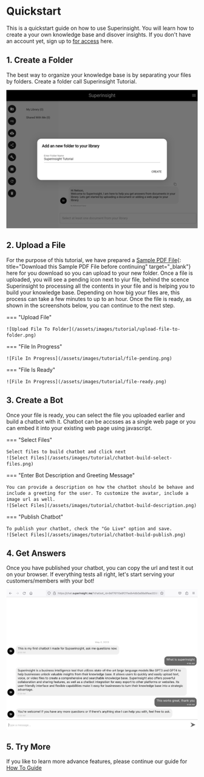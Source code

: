 # Quickstart

This is a quickstart guide on how to use Superinsight.
You will learn how to create a your own knowledge base and disover insights.
If you don't have an account yet, sign up to [for access](https://app.superinsight.me) here.

## 1. Create a Folder

The best way to organize your knowledge base is by separating your files by folders. Create a folder call Superinsight Tutorial.

![Create Folder](/assets/images/tutorial/create-folder.png)

## 2. Upload a File

For the purpose of this tutorial, we have prepared a [Sample PDF File](/assets/files/tutorial/tutorial.pdf){: title="Download this Sample PDF File before continuing" target="\_blank"} here for you download so you can upload to your new folder. Once a file is uploaded, you will see a pending icon next to yiur file, behind the scence Superinsight to processing all the contents in your file and is helping you to build your knowledge base. Depending on how big your files are, this process can take a few minutes to up to an hour.
Once the file is ready, as shown in the screenshots below, you can continue to the next step.

=== "Upload File"

    ![Upload File To Folder](/assets/images/tutorial/upload-file-to-folder.png)

=== "File In Progress"

    ![File In Progress](/assets/images/tutorial/file-pending.png)

=== "File Is Ready"

    ![File In Progress](/assets/images/tutorial/file-ready.png)

## 3. Create a Bot

Once your file is ready, you can select the file you uploaded earlier and build a chatbot with it.
Chatbot can be accsses as a single web page or you can embed it into your existing web page using javascript.

=== "Select Files"

    Select files to build chatbot and click next
    ![Select Files](/assets/images/tutorial/chatbot-build-select-files.png)

=== "Enter Bot Description and Greeting Message"

    You can provide a description on how the chatbot should be behave and include a greeting for the user. To customize the avatar, include a image url as well.
    ![Select Files](/assets/images/tutorial/chatbot-build-description.png)

=== "Publish Chatbot"

    To publish your chatbot, check the "Go Live" option and save.
    ![Select Files](/assets/images/tutorial/chatbot-build-publish.png)

## 4. Get Answers

Once you have published your chatbot, you can copy the url and test it out on your browser. If everything tests all right, let's start serving your customers/members with your bot!

![Select Files](/assets/images/tutorial/chatbot-build-deployed.png)

## 5. Try More

If you like to learn more advance features, please continue our guide for [How To Guide](/guide/)
